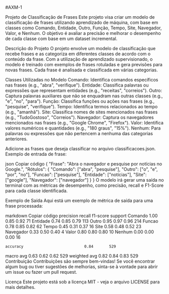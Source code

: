 #AXM-1

Projeto de Classificação de Frases
Este projeto visa criar um modelo de classificação de frases utilizando aprendizado de máquina, com base em classes como Comando, Entidade, Outro, Função, Tempo, Site, Navegador, Valor, e Nenhum. O objetivo é avaliar a precisão e melhorar o desempenho de cada classe com base em um dataset incremental.

Descrição do Projeto
O projeto envolve um modelo de classificação que recebe frases e as categoriza em diferentes classes de acordo com o conteúdo da frase. Com a utilização de aprendizado supervisionado, o modelo é treinado com exemplos de frases rotuladas e gera previsões para novas frases. Cada frase é analisada e classificada em várias categorias.

Classes Utilizadas no Modelo
Comando: Identifica comandos específicos nas frases (e.g., "abra", "verifique").
Entidade: Classifica palavras ou expressões que representam entidades (e.g., "receitas", "correios").
Outro: Captura palavras auxiliares que não se enquadram nas outras classes (e.g., "e", "no", "para").
Função: Classifica funções ou ações nas frases (e.g., "pesquise", "verifique").
Tempo: Identifica termos relacionados ao tempo (e.g., "amanhã").
Site: Classifica nomes de sites mencionados nas frases (e.g., "TudoGostoso", "Correios").
Navegador: Captura os navegadores mencionados nas frases (e.g., "Google Chrome", "Firefox").
Valor: Identifica valores numéricos e quantidades (e.g., "180 graus", "15%").
Nenhum: Para palavras ou expressões que não pertencem a nenhuma das categorias anteriores.

Adicione as frases que deseja classificar no arquivo classificacoes.json. Exemplo de entrada de frase:

json
Copiar código
{
    "Frase": "Abra o navegador e pesquise por notícias no Google.",
    "Rótulos": {
        "Comando": ["abra", "pesquise"],
        "Outro": ["o", "e", "por", "no"],
        "Funcao": ["pesquise"],
        "Entidade": ["notícias"],
        "Site": ["google"],
        "Navegador": ["navegador"]
    }
}
O modelo irá gerar uma saída no terminal com as métricas de desempenho, como precisão, recall e F1-Score para cada classe identificada.

Exemplo de Saída
Aqui está um exemplo de métrica de saída para uma frase processada:

markdown
Copiar código
              precision    recall  f1-score   support
     Comando       1.00      0.85      0.92        71
    Entidade       0.74      0.85      0.79       113
       Outro       0.95      0.97      0.96       214
      Funcao       0.78      0.85      0.82        62
       Tempo       0.45      0.31      0.37        16
        Site       0.58      0.48      0.52        23
   Navegador       0.33      0.50      0.40         4
       Valor       0.80      0.80      0.80        10
      Nenhum       0.00      0.00      0.00        16

    accuracy                           0.84       529
   macro avg       0.63      0.62      0.62       529
weighted avg       0.82      0.84      0.83       529
Contribuição
Contribuições são sempre bem-vindas! Se você encontrar algum bug ou tiver sugestões de melhorias, sinta-se à vontade para abrir um issue ou fazer um pull request.

Licença
Este projeto está sob a licença MIT - veja o arquivo LICENSE para mais detalhes.
